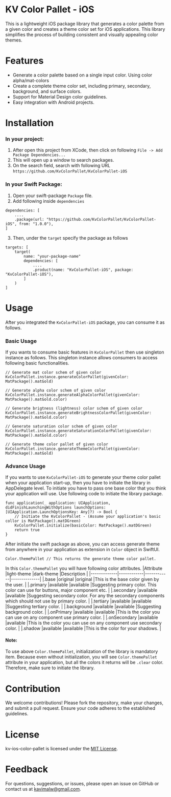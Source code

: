 # KV Color Pallet - iOS

This is a lightweight iOS package library that generates a color palette from a given color and creates a theme color set for iOS applications. 
This library simplifies the process of building consistent and visually appealing color themes.

# Features
* Generate a color palette based on a single input color. Using color alpha/mat-colors
* Create a complete theme color set, including primary, secondary, background, and surface colors.
* Support for Material Design color guidelines.
* Easy integration with Android projects.

# Installation

### In your project:
1. After open this project from XCode, then click on following `File -> Add Package Dependencies...`
2. This will open up a window to search packages.
3. On the search field, search with following URL `https://github.com/KvColorPallet/KvColorPallet-iOS`

### In your Swift Package:
1. Open your swift-package `Package` file.
2. Add following inside `dependencies`
```
dependencies: [
    ....
    .package(url: "https://github.com/KvColorPallet/KvColorPallet-iOS", from: "1.0.0"),
]
```

3. Then, under the `target` specify the package as follows
```
targets: [
    target(
        name: "your-package-name"
        dependencies: [
            ....
            .product(name: "KvColorPallet-iOS", package: "KvColorPallet-iOS"),
        ]
    )
]
```

# Usage
After you integrated the `KvColorPallet-iOS` package, you can consume it as follows.

### Basic Usage
If you wants to consume basic features in `KvColorPallet` then use singleton instance as follows. This singleton instance allows consumers to access following basic functionalities.
```
// Generate mat color schem of given color
KvColorPallet.instance.generateColorPallet(givenColor: MatPackage().matGold)

// Generate alpha color schem of given color
KvColorPallet.instance.generateAlphaColorPallet(givenColor: MatPackage().matGold.color)

// Generate brigtness (lightness) color schem of given color
KvColorPallet.instance.generateBrightnessColorPallet(givenColor: MatPackage().matGold.color)

// Generate saturation color schem of given color
KvColorPallet.instance.generateSaturationColorPallet(givenColor: MatPackage().matGold.color)

// Generate theme color pallet of given color
KvColorPallet.instance.generateThemeColorPallet(givenColor: MatPackage().matGold)
```

### Advance Usage
If you wants to use `KvColorPallet-iOS` to generate your theme color pallet when your application start-up, then you have to initiate the library in AppDelegate level. 
To initiate you have to pass one base color that you think your application will use. Use following code to initiate the library package.
```
func application(_ application: UIApplication, didFinishLaunchingWithOptions launchOptions: [UIApplication.LaunchOptionsKey: Any]?) -> Bool {
    // Initiate the KvColorPallet - (Assume your application's basic collor is MatPackage().matDGreen)
    KvColorPallet.initialize(basicColor: MatPackage().matDGreen)
    return true
}
```
After initiate the swift package as above, you can access generate theme from anywhere in your application as extension in `Color` object in SwiftUI.
```
Color.themePallet // This returns the generate theme color pallet.
```
In this `Color.themePallet` you will have following color attributes.
|Attribute    |light-theme |dark-theme  |Description   |
|-------------|------------|------------|--------------|
|.base        |original    |original    |This is the base color given by the user.   |
|.primary     |available   |available   |Suggesting primary color. This color can use for buttons, major component etc.   |
|.secondary   |available   |available   |Suggesting secondary color. For any the secondary components which should not use by primary color.   |
|.tertiary    |available   |available   |Suggesting tertiary color.   |
|.background  |available   |available   |Suggesting background color.   |
|.onPrimary   |available   |available   |This is the color you can use on any component use primary color.   |
|.onSecondary |available   |available   |This is the color you can use on any component use secondary color.   |
|.shadow      |available   |available   |This is the color for your shadows.   |

#### Note:
To use above `Color.themePallet`, initialization of the library is mandatory item. Because even without initialization, you will see `Color.themePallet` attribute in your application, but all the colors it returns will be `.clear` color.
Therefore, make sure to initiate the library.


# Contribution
We welcome contributions! Please fork the repository, make your changes, and submit a pull request. Ensure your code adheres to the established guidelines.

# License
kv-ios-color-pallet is licensed under the [MIT License](https://github.com/KvColorPallet/KvColorPallet-iOS/blob/main/LICENSE).

# Feedback
For questions, suggestions, or issues, please open an issue on GitHub or contact us at kavimalw@gmail.com.


